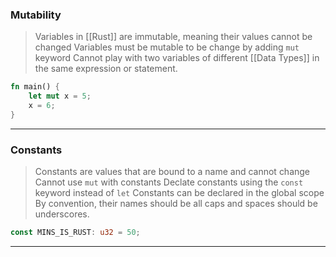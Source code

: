 
### Mutability

 > Variables in [[Rust]] are immutable, meaning their values cannot be changed
 > Variables must be mutable to be change by adding `mut` keyword
 > Cannot play with two variables of different [[Data Types]] in the same expression or statement.
 
```Rust
fn main() {
	let mut x = 5;
	x = 6;
}
```

---

### Constants

> Constants are values that are bound to a name and cannot change
> Cannot use `mut` with constants
> Declate constants using the `const` keyword instead of `let`
> Constants can be declared in the global scope
> By convention, their names should be all caps and spaces should be underscores.

```Rust
const MINS_IS_RUST: u32 = 50;
```

---
